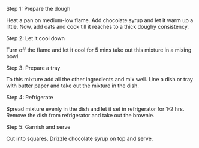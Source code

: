 Step 1: Prepare the dough

Heat a pan on medium-low flame. Add chocolate syrup and let it warm up a little. Now, add oats and cook till it reaches to a thick doughy consistency.

Step 2: Let it cool down

Turn off the flame and let it cool for 5 mins take out this mixture in a mixing bowl.

Step 3: Prepare a tray

To this mixture add all the other ingredients and mix well. Line a dish or tray with butter paper and take out the mixture in the dish.

Step 4: Refrigerate

Spread mixture evenly in the dish and let it set in refrigerator for 1-2 hrs. Remove the dish from refrigerator and take out the brownie.

Step 5: Garnish and serve

Cut into squares. Drizzle chocolate syrup on top and serve.